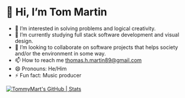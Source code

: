# 👋 Hi, I’m Tom Martin
- 👀 I’m interested in solving problems and logical creativity. 
- 🌱 I’m currently studying full stack software development and visual design.
- 💞️ I’m looking to collaborate on software projects that helps society and/or the environment in some way.
- 📫 How to reach me thomas.h.martin89@gmail.com
- 😄 Pronouns: He/Him
- ⚡ Fun fact: Music producer 

<!---
TommyMart/TommyMart is a ✨ special ✨ repository because its `README.md` (this file) appears on your GitHub profile.
You can click the Preview link to take a look at your changes.
--->

[![TommyMart's GitHub | Stats](https://stats.quira.sh/TommyMart/github?theme=dark)](https://quira.sh?utm_source=widgets&utm_campaign=TommyMart)


